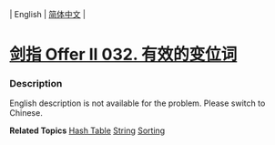 | English | [简体中文](README.md) |

# [剑指 Offer II 032. 有效的变位词](https://leetcode.cn/problems/dKk3P7)
 ### Description
<p>English description is not available for the problem. Please switch to Chinese.</p>

**Related Topics**  [Hash Table](https://leetcode.cn/tag/hash-table) [String](https://leetcode.cn/tag/string) [Sorting](https://leetcode.cn/tag/sorting) 
